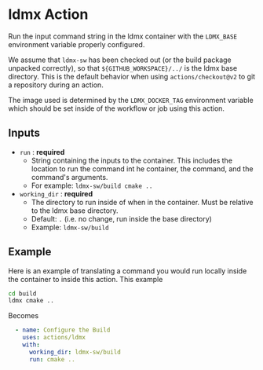 # ldmx Action

Run the input command string in the ldmx container with the `LDMX_BASE` environment variable properly configured.

We assume that `ldmx-sw` has been checked out (or the build package unpacked correctly), so that `${GITHUB_WORKSPACE}/../` is the ldmx base directory.
This is the default behavior when using `actions/checkout@v2` to git a repository during an action.

The image used is determined by the `LDMX_DOCKER_TAG` environment variable which should be set inside of the workflow or job using this action.

## Inputs

- `run` : **required**
  - String containing the inputs to the container. This includes the location to run the command int he container, the command, and the command's arguments.
  - For example: `ldmx-sw/build cmake ..`
- `working_dir` : **required**
  - The directory to run inside of when in the container. Must be relative to the ldmx base directory.
  - Default: `.` (i.e. no change, run inside the base directory)
  - Example: `ldmx-sw/build`

## Example

Here is an example of translating a command you would run locally inside the container to inside this action.
This example

```bash
cd build
ldmx cmake ..
```

Becomes

```yaml
  - name: Configure the Build
    uses: actions/ldmx
    with:
      working_dir: ldmx-sw/build
      run: cmake ..
```
